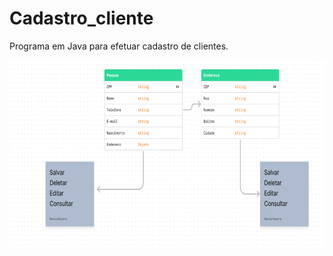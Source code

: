 # Cadastro_cliente
Programa em Java para efetuar cadastro de clientes.

<img src="IMG/Cadastro de pessoa.png" alt="Cadastro de pessoa" height="300">
